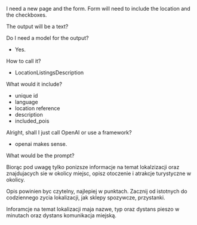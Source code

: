 I need a new page and the form.
Form will need to include the location and the checkboxes.

The output will be a text?

Do I need a model for the output?
- Yes.

How to call it?
- LocationListingsDescription

What would it include?
- unique id
- language
- location reference
- description
- included_pois

Alright, shall I just call OpenAI or use a framework?
- openai makes sense.

What would be the prompt?

Biorąc pod uwagę tylko ponizsze informacje na temat lokalzizacji oraz znajdujacych sie w okolicy miejsc, 
opisz otoczenie i atrakcje turystyczne w okolicy.

Opis powinien byc czytelny, najlepiej w punktach. Zacznij od istotnych do codziennego zycia lokalizacji, jak sklepy spozywcze, przystanki. 

Inforamcje na temat lokalizacji maja nazwe, typ oraz dystans pieszo w minutach oraz dystans komunikacja miejską.



